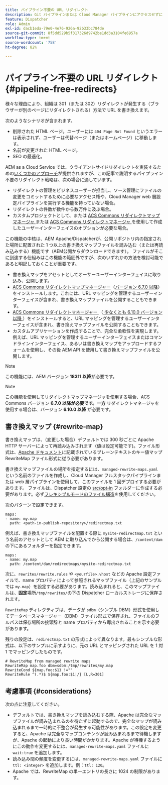 ```yaml
---
title: パイプライン不要の URL リダイレクト
description: Git パイプラインまたは Cloud Manager パイプラインにアクセスせずに 301 または 302 リダイレクトを宣言する方法について説明します。
feature: Dispatcher
role: Admin
exl-id: dacb1eda-79e0-4e76-926a-92b33bc784de
source-git-commit: 8f5dd529b5f317326d9742be1dd3a3104fe6957a
workflow-type: tm+mt
source-wordcount: '758'
ht-degree: 82%

---
```


# パイプライン不要の URL リダイレクト {#pipeline-free-redirects}

様々な理由により、組織は 301（または 302）リダイレクトが発生する（ブラウザーが別のページにリダイレクトされる）方法で URL を書き換えます。

次のようなシナリオが含まれます。

* 削除された HTML ページ。ユーザーには `404 Page Not Found` というエラーは表示されず、ユーザーは代替ページ（またはホームページ）に移動します。
* 名前が変更された HTML ページ。
* SEO の最適化。

AEM as a Cloud Service では、クライアントサイドリダイレクトを実装するための[いくつかのアプローチ](https://experienceleague.adobe.com/ja/docs/experience-manager-learn/foundation/administration/url-redirection)が提供されますが、この記事で説明するパイプライン不要のリダイレクト戦略は、次の場合に適しています。

* リダイレクトの管理をビジネスユーザーが担当し、ソース管理にファイルの変更をコミットするために必要なアクセス権や、Cloud Manager web 層設定パイプラインを実行する機能を持っていない場合。
* リダイレクトの件数が数件から数万件に及ぶ場合。
* カスタムプロジェクトとして、または [ACS Commons リダイレクトマップマネージャ ](https://adobe-consulting-services.github.io/acs-aem-commons/features/redirect-map-manager/index.html) または [ACS Commons リダイレクトマネージャ ](https://adobe-consulting-services.github.io/acs-aem-commons/features/redirect-manager/subpages/rewritemap.html) を使用して作成したユーザーインターフェイスのオプションが必要な場合。

この機能の中核は、AEM Apache/Dispatcherが、公開リポジトリ内の指定された場所に配置された 1 つ以上の書き換えマップファイルを読み込む（または再読み込みする）機能です（AEM公開からダウンロードできます）。 ファイルがそこに到達する仕組みはこの機能の範囲外ですが、次のいずれかの方法を検討可能であると明記しておくことが重要です。

* 書き換えマップをアセットとしてオーサーユーザーインターフェイスに取り込み、公開します。
* [ACS Commons リダイレクトマップマネージャー](https://adobe-consulting-services.github.io/acs-aem-commons/features/redirect-map-manager/index.html)（[バージョン 6.7.0 以降](https://github.com/Adobe-Consulting-Services/acs-aem-commons/releases)）をインストールします。これには、URL マッピングを管理するユーザーインターフェイスが含まれ、書き換えマップファイルを公開することもできます。
* [ACS Commons リダイレクトマネージャー ](https://adobe-consulting-services.github.io/acs-aem-commons/features/redirect-manager/subpages/rewritemap.html) （[ 少なくとも 6.10.0 バージョン以降 ](https://github.com/Adobe-Consulting-Services/acs-aem-commons/releases)）をインストールすると、URL マッピングを管理するユーザーインターフェイスが含まれ、書き換えマップファイルを公開することもできます。
* カスタムアプリケーションを作成することで、完全な柔軟性を実現します。例えば、URL マッピングを管理するユーザーインターフェイスまたはコマンドラインインターフェイス、あるいは書き換えマップをアップロードするフォームを使用し、その後 AEM API を使用して書き換えマップファイルを公開します。

>[!NOTE]
> この機能には、AEM バージョン **18311 以降**&#x200B;が必要です。

>[!NOTE]
> この機能を使用してリダイレクトマップマネージャを使用する場合、ACS Commons バージョン **6.7.0 以降が必要です。一方** リダイレクトマネージャを使用する場合は、バージョン **6.10.0 以降** が必要です。

## 書き換えマップ {#rewrite-map}

書き換えマップは、（変更した場合）デフォルトでは 300 秒ごとに Apache HTTP サーバーによって再読み込みされます（値は設定可能です)。ファイル形式は、[Apache ドキュメント](https://httpd.apache.org/docs/2.4/rewrite/rewritemap.html#txt)に記載されているプレーンテキストのキー値マップ RewriteMap ファイル形式に従う必要があります。

書き換えマップファイルの場所を指定するには、`managed-rewrite-maps.yaml` という名前のファイルを作成し、Cloud Manager フルスタックパイプラインまたは web 層パイプラインを使用して、このファイルを 1 回デプロイする必要があります。 ファイルは、Dispatcher 設定の [src/opt-in](https://github.com/adobe/aem-project-archetype/tree/develop/src/main/archetype/dispatcher.cloud/src/opt-in) フォルダーに作成する必要があります。必ず[フレキシブルモードのファイル構造](/help/implementing/dispatcher/validation-debug.md#flexible-mode-file-structure)を使用してください。

次のパターンで設定できます。

```
maps:
- name: my.map
  path: <path-in-publish-repository>/redirectmap.txt
```

例えば、書き換えマップファイルを配置する際に `mysite-redirectmap.txt` という名前のアセットとして AEM に取り込んでから公開する場合は、`/content/dam` の下にあるフォルダーを指定できます。

```
maps:
- name: my.map
  path: /content/dam/redirectmaps/mysite-redirectmap.txt
```

次に、`rewrites/rewrite.rules` や `<yourfile>.vhost` などの Apache 設定ファイルで、name プロパティによって参照されるマップファイル（上記のサンプルでは `my.map`）を設定する必要があります。読み込まれると、このマップファイルは、**固定**&#x200B;場所`/tmp/rewrites/`の下の Dispatcher ローカルストレージに保存されます。

`RewriteMap` ディレクティブは、データが `sdbm`（シンプル DBM）形式を使用してデータベースマネージャー（DBM）ファイル形式で保存され、ファイルのフルパスは保存場所の接頭辞と name プロパティから導出されることを示す必要があります。

残りの設定は、`redirectmap.txt` の形式によって異なります。最もシンプルな形式は、以下のサンプルに示すように、元の URL とマッピングされた URL を 1 対 1 でマッピングしたものです。

```
# RewriteMap from managed rewrite maps
RewriteMap map.foo dbm=sdbm:/tmp/rewrites/my.map
RewriteCond ${map.foo:$1} !=""
RewriteRule ^(.*)$ ${map.foo:$1|/} [L,R=301]
```


## 考慮事項 {#considerations}

次の点に注意してください。

* デフォルトでは、書き換えマップを読み込むする際、Apache は完全なマップファイルが読み込まれるのを待たずに起動するので、完全なマップが読み込まれるまで一時的に不整合が発生する可能性があります。この設定を変更すると、Apache は完全なマップコンテンツが読み込まれるまで待機しますが、Apache の起動により長い時間がかかります。Apache が待機するようにこの動作を変更するには、`managed-rewrite-maps.yaml` ファイルに `wait:true` を追加します。
* 読み込み間の頻度を変更するには、`managed-rewrite-maps.yaml` ファイルに `ttl: <integer>` を追加します。例：`ttl: 120`。
* Apache では、RewriteMap の単一エントリの長さに 1024 の制限があります。
